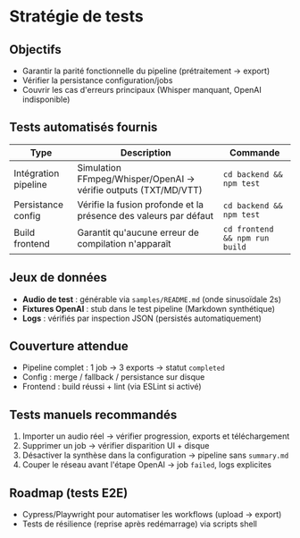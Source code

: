 # Stratégie de tests

## Objectifs

- Garantir la parité fonctionnelle du pipeline (prétraitement → export)
- Vérifier la persistance configuration/jobs
- Couvrir les cas d'erreurs principaux (Whisper manquant, OpenAI indisponible)

## Tests automatisés fournis

| Type | Description | Commande |
| --- | --- | --- |
| Intégration pipeline | Simulation FFmpeg/Whisper/OpenAI → vérifie outputs (TXT/MD/VTT) | `cd backend && npm test` |
| Persistance config | Vérifie la fusion profonde et la présence des valeurs par défaut | `cd backend && npm test` |
| Build frontend | Garantit qu'aucune erreur de compilation n'apparaît | `cd frontend && npm run build` |

## Jeux de données

- **Audio de test** : générable via `samples/README.md` (onde sinusoïdale 2s)
- **Fixtures OpenAI** : stub dans le test pipeline (Markdown synthétique)
- **Logs** : vérifiés par inspection JSON (persistés automatiquement)

## Couverture attendue

- Pipeline complet : 1 job → 3 exports → statut `completed`
- Config : merge / fallback / persistance sur disque
- Frontend : build réussi + lint (via ESLint si activé)

## Tests manuels recommandés

1. Importer un audio réel → vérifier progression, exports et téléchargement
2. Supprimer un job → vérifier disparition UI + disque
3. Désactiver la synthèse dans la configuration → pipeline sans `summary.md`
4. Couper le réseau avant l'étape OpenAI → job `failed`, logs explicites

## Roadmap (tests E2E)

- Cypress/Playwright pour automatiser les workflows (upload → export)
- Tests de résilience (reprise après redémarrage) via scripts shell
